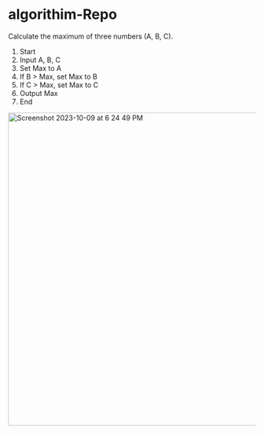 # algorithim-Repo

Calculate the maximum of three numbers (A, B, C).




1. Start
1. Input A, B, C
1. Set Max to A
1. If B > Max, set Max to B
1. If C > Max, set Max to C
1. Output Max
1. End


<img width="637" alt="Screenshot 2023-10-09 at 6 24 49 PM" src="https://github.com/ArthurDAE/algorithim-Repo/assets/147447365/dc384b8d-16e7-405a-bdae-4c6c387c5734">
